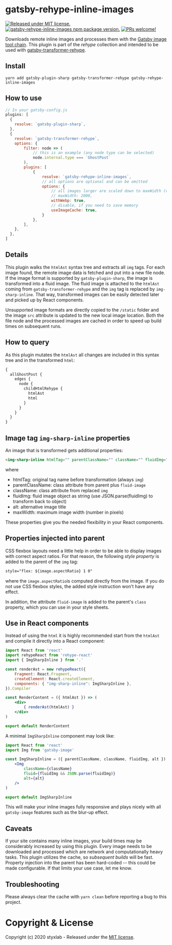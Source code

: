 # gatsby-rehype-inline-images
[![Released under MIT license.](https://badgen.net/github/license/micromatch/micromatch)](https://github.com/styxlab/gatsby-theme-try-ghost/blob/master/LICENSE)
[![gatsby-rehype-inline-images npm package version.](https://badgen.net/npm/v/gatsby-rehype-inline-images)](https://www.npmjs.org/package/gatsby-rehype-inline-images)
[![PRs welcome!](https://img.shields.io/badge/PRs-welcome-brightgreen.svg)]()

Downloads remote inline images and processes them with the [Gatsby image tool chain](https://www.gatsbyjs.org/docs/working-with-images/). This plugin is part of the *rehype* collection and intended to be used with [gatsby-transformer-rehype](https://github.com/styxlab/gatsby-theme-try-ghost/tree/master/packages/gatsby-transformer-rehype). 

## Install

`yarn add gatsby-plugin-sharp gatsby-transformer-rehype gatsby-rehype-inline-images`

## How to use

```javascript
// In your gatsby-config.js
plugins: [
  {
    resolve: `gatsby-plugin-sharp`,
  },
  {
    resolve: `gatsby-transformer-rehype`,
    options: {
        filter: node => (
            // this is an example (any node type can be selected)
            node.internal.type === `GhostPost`
        ),
        plugins: [
            {
                resolve: `gatsby-rehype-inline-images`,
                // all options are optional and can be omitted
                options: {
                    // all images larger are scaled down to maxWidth (default: maxWidth = imageWidth)
                    // maxWidth: 2000,
                    withWebp: true,
                    // disable, if you need to save memory
                    useImageCache: true,
                }
            },
        ],
    },
  },
]
```

## Details

This plugin walks the `htmlAst` syntax tree and extracts all `img` tags. For each image found, the remote image data is fetched and put into a new file node. If the image format is supported by `gatsby-plugin-sharp`, the image is transformed into a fluid image. The fluid image is attached to the `htmlAst` coming from `gatsby-transformer-rehype` and the `img` tag is replaced by `img-sharp-inline`. That way, transformed images can be easily detected later and picked up by React components.

Unsupported image formats are directly copied to the `/static` folder and the image `src` attribute is updated to the new local image location. Both the file node and the processed images are cached in order to speed up build times on subsequent runs.

## How to query

As this plugin mutates the `htmlAst` all changes are included in this syntax tree and in the transformed `html`:

```graphql
{
  allGhostPost {
    edges {
      node {
        childHtmlRehype {
          htmlAst
          html
        }
      }
    }
  }
}
```

## Image tag `img-sharp-inline` properties

An image that is transformed gets additional properties:

```html
<img-sharp-inline htmlTag="" parentClassName="" className="" fluidImg="" alt="" maxWidth="" />
```

where

- htmlTag: original tag name before transformation (always `img`)
- parentClassName: class attribute from parent plus `fluid-image`
- className: class attribute from replaced `img`
- fluidImg: fluid image object as string (use JSON.parse(fluidImg) to transform back to object)
- alt: alternative image title
- maxWidth: maximum image width (number in pixels)

These properties give you the needed flexibility in your React components.

## Properties injected into parent

CSS flexbox layouts need a little help in order to be able to display images with correct aspect ratios. For that reason, the following *style property* is added to the parent of the `img` tag:

```html
style="flex: ${image.aspectRatio} 1 0"
```

where the `image.aspectRatio`is computed directly from the image. If you do not use CSS flexbox styles, the added style instruction won't have any effect.

In addition, the attribute `fluid-image` is added to the parent's `class` property, which you can use in your style sheets.


## Use in React components

Instead of using the `html` it is highly recommended start from the `htmlAst` and compile it directly into a React component:

```jsx
import React from 'react'
import rehypeReact from 'rehype-react'
import { ImgSharpInline } from '.'

const renderAst = new rehypeReact({
    Fragment: React.Fragment,
    createElement: React.createElement,
    components: { "img-sharp-inline": ImgSharpInline },
}).Compiler

const RenderContent = ({ htmlAst }) => (
    <div>
        { renderAst(htmlAst) }
    </div>
)

export default RenderContent
```

A minimal `ImgSharpInline` component may look like:

```jsx
import React from 'react'
import Img from 'gatsby-image'

const ImgSharpInline = ({ parentClassName, className, fluidImg, alt }) => (
    <Img
        className={className}
        fluid={fluidImg && JSON.parse(fluidImg)}
        alt={alt}
    />
)

export default ImgSharpInline

```

This will make your inline images fully responsive and plays nicely with all `gatsby-image` features such as the blur-up effect.

## Caveats

If your site contains many inline images, your build times may be considerably increased by using this plugin. Every image needs to be downloaded and processed which are network and computationally heavy tasks. This plugin utilizes the cache, so *subsequent builds* will be fast. Property injection into the parent has been hard-coded -- this could be made configurable. If that limits your use case, let me know.

## Troubleshooting

Please always clear the cache with `yarn clean` before reporting a bug to this project.

# Copyright & License

Copyright (c) 2020 styxlab - Released under the [MIT license](LICENSE).
